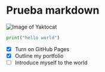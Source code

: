 # Prueba markdown

![Image of Yaktocat](https://octodex.github.com/images/yaktocat.png)

``` python
print("hello world")
```


- [x] Turn on GitHub Pages
- [x] Outline my portfolio
- [ ] Introduce myself to the world
